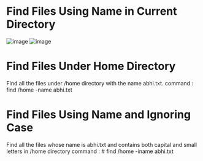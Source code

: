 #  Find Files Using Name in Current Directory
![image](https://github.com/abhiramdas99/linux-command-shell-script/assets/62290469/e9e0ba87-9040-4b74-b16f-f3ad794a13a3)
![image](https://github.com/abhiramdas99/linux-command-shell-script/assets/62290469/90bca992-a7cd-49a7-829a-06bfdb75621e)

# Find Files Under Home Directory
Find all the files under /home directory with the name abhi.txt.
command : find /home -name abhi.txt

# Find Files Using Name and Ignoring Case
Find all the files whose name is abhi.txt and contains both capital and small letters in /home directory
command : # find /home -iname abhi.txt
